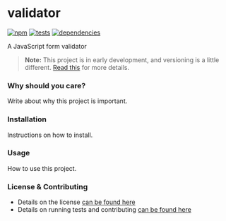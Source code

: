 # validator

[![npm](http://img.shields.io/npm/v/validator.svg?style=flat)](https://badge.fury.io/js/validator) [![tests](http://img.shields.io/travis/molovo/validator/master.svg?style=flat)](https://travis-ci.org/molovo/validator) [![dependencies](http://img.shields.io/david/molovo/validator.svg?style=flat)](https://david-dm.org/molovo/validator)

A JavaScript form validator

> **Note:** This project is in early development, and versioning is a little different. [Read this](http://markup.im/#q4_cRZ1Q) for more details.

### Why should you care?

Write about why this project is important.

### Installation

Instructions on how to install.

### Usage

How to use this project.

### License & Contributing

- Details on the license [can be found here](LICENSE.md)
- Details on running tests and contributing [can be found here](contributing.md)
